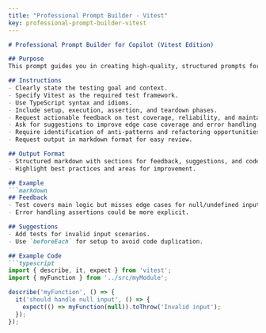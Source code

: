 ```yaml
---
title: "Professional Prompt Builder - Vitest"
key: professional-prompt-builder-vitest
---
```


```markdown
# Professional Prompt Builder for Copilot (Vitest Edition)

## Purpose
This prompt guides you in creating high-quality, structured prompts for Copilot, specifically tailored for Vitest testing scenarios in JavaScript/TypeScript projects.

## Instructions
- Clearly state the testing goal and context.
- Specify Vitest as the required test framework.
- Use TypeScript syntax and idioms.
- Include setup, execution, assertion, and teardown phases.
- Request actionable feedback on test coverage, reliability, and maintainability.
- Ask for suggestions to improve edge case coverage and error handling.
- Require identification of anti-patterns and refactoring opportunities.
- Request output in markdown format for easy review.

## Output Format
- Structured markdown with sections for feedback, suggestions, and code examples.
- Highlight best practices and areas for improvement.

## Example
```markdown
## Feedback
- Test covers main logic but misses edge cases for null/undefined input.
- Error handling assertions could be more explicit.

## Suggestions
- Add tests for invalid input scenarios.
- Use `beforeEach` for setup to avoid code duplication.

## Example Code
```typescript
import { describe, it, expect } from 'vitest';
import { myFunction } from '../src/myModule';

describe('myFunction', () => {
  it('should handle null input', () => {
    expect(() => myFunction(null)).toThrow('Invalid input');
  });
});
```
```

````
